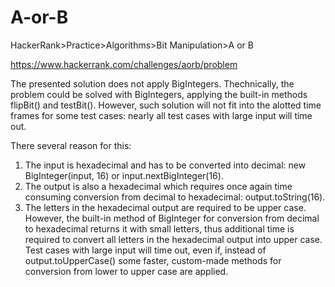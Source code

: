 
# A-or-B

HackerRank>Practice>Algorithms>Bit Manipulation>A or B

https://www.hackerrank.com/challenges/aorb/problem

The presented solution does not apply BigIntegers. Thechnically, the problem could be solved with BigIntegers, applying the built-in methods flipBit() and testBit(). However, such solution will not fit into the alotted time frames for some test cases: nearly all test cases with large input will time out. 

There several reason for this:
1. The input is hexadecimal and has to be converted into decimal: 
   new BigInteger(input, 16) or input.nextBigInteger(16).
2. The output is also a hexadecimal which requires once again time consuming conversion from decimal to hexadecimal:
   output.toString(16).
3. The letters in the hexadecimal output are required to be upper case. However, the built-in method of BigInteger for 
   conversion from decimal to hexadecimal returns it with small letters, thus additional time is required to convert all 
   letters in the hexadecimal output into upper case. Test cases with large input will time out, even if, instead of 
   output.toUpperCase() some faster, custom-made methods for conversion from lower to upper case are applied.
